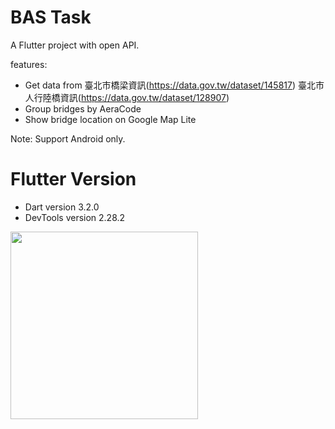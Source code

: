 # BAS Task

A Flutter project with open API.

features:
* Get data from 臺北市橋梁資訊(https://data.gov.tw/dataset/145817) 臺北市人行陸橋資訊(https://data.gov.tw/dataset/128907)
* Group bridges by AeraCode
* Show bridge location on Google Map Lite

Note: Support Android only.

# Flutter Version
* Dart version 3.2.0
* DevTools version 2.28.2


<img src="https://github.com/shaynec25/interview_task_bas/assets/80501218/0d4d0b37-0210-4013-8181-bad414e39685" width="300">


